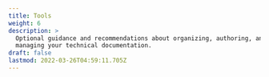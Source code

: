 ```yaml
---
title: Tools
weight: 6
description: >
  Optional guidance and recommendations about organizing, authoring, and
  managing your technical documentation.
draft: false
lastmod: 2022-03-26T04:59:11.705Z
---
```

